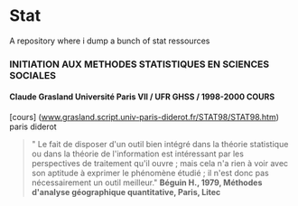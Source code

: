# Stat

A repository where i dump a bunch of stat ressources


### INITIATION AUX METHODES STATISTIQUES EN SCIENCES SOCIALES
#### Claude Grasland Université Paris VII / UFR GHSS / 1998-2000 COURS

[cours] (www.grasland.script.univ-paris-diderot.fr/STAT98/STAT98.htm) paris diderot

>" Le fait de disposer d'un outil bien intégré dans la théorie statistique ou dans la théorie de l'information est intéressant par les perspectives de traitement qu'il ouvre ; mais cela n'a rien à voir avec son aptitude à exprimer le phénomène étudié ; il n'est donc pas nécessairement un outil meilleur." 
**Béguin H., 1979, Méthodes d'analyse géographique quantitative, Paris, Litec**

